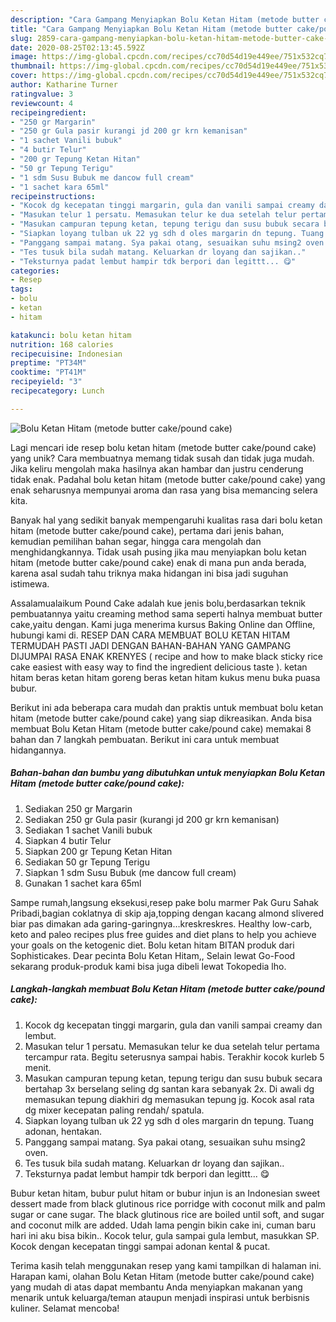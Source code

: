 ```yaml
---
description: "Cara Gampang Menyiapkan Bolu Ketan Hitam (metode butter cake/pound cake), Bikin Ngiler"
title: "Cara Gampang Menyiapkan Bolu Ketan Hitam (metode butter cake/pound cake), Bikin Ngiler"
slug: 2859-cara-gampang-menyiapkan-bolu-ketan-hitam-metode-butter-cake-pound-cake-bikin-ngiler
date: 2020-08-25T02:13:45.592Z
image: https://img-global.cpcdn.com/recipes/cc70d54d19e449ee/751x532cq70/bolu-ketan-hitam-metode-butter-cakepound-cake-foto-resep-utama.jpg
thumbnail: https://img-global.cpcdn.com/recipes/cc70d54d19e449ee/751x532cq70/bolu-ketan-hitam-metode-butter-cakepound-cake-foto-resep-utama.jpg
cover: https://img-global.cpcdn.com/recipes/cc70d54d19e449ee/751x532cq70/bolu-ketan-hitam-metode-butter-cakepound-cake-foto-resep-utama.jpg
author: Katharine Turner
ratingvalue: 3
reviewcount: 4
recipeingredient:
- "250 gr Margarin"
- "250 gr Gula pasir kurangi jd 200 gr krn kemanisan"
- "1 sachet Vanili bubuk"
- "4 butir Telur"
- "200 gr Tepung Ketan Hitan"
- "50 gr Tepung Terigu"
- "1 sdm Susu Bubuk me dancow full cream"
- "1 sachet kara 65ml"
recipeinstructions:
- "Kocok dg kecepatan tinggi margarin, gula dan vanili sampai creamy dan lembut."
- "Masukan telur 1 persatu. Memasukan telur ke dua setelah telur pertama tercampur rata. Begitu seterusnya sampai habis. Terakhir kocok kurleb 5 menit."
- "Masukan campuran tepung ketan, tepung terigu dan susu bubuk secara bertahap 3x berselang seling dg santan kara sebanyak 2x. Di awali dg memasukan tepung diakhiri dg memasukan tepung jg. Kocok asal rata dg mixer kecepatan paling rendah/ spatula."
- "Siapkan loyang tulban uk 22 yg sdh d oles margarin dn tepung. Tuang adonan, hentakan."
- "Panggang sampai matang. Sya pakai otang, sesuaikan suhu msing2 oven."
- "Tes tusuk bila sudah matang. Keluarkan dr loyang dan sajikan.."
- "Teksturnya padat lembut hampir tdk berpori dan legittt... 😋"
categories:
- Resep
tags:
- bolu
- ketan
- hitam

katakunci: bolu ketan hitam 
nutrition: 168 calories
recipecuisine: Indonesian
preptime: "PT34M"
cooktime: "PT41M"
recipeyield: "3"
recipecategory: Lunch

---
```



![Bolu Ketan Hitam (metode butter cake/pound cake)](https://img-global.cpcdn.com/recipes/cc70d54d19e449ee/751x532cq70/bolu-ketan-hitam-metode-butter-cakepound-cake-foto-resep-utama.jpg)

Lagi mencari ide resep bolu ketan hitam (metode butter cake/pound cake) yang unik? Cara membuatnya memang tidak susah dan tidak juga mudah. Jika keliru mengolah maka hasilnya akan hambar dan justru cenderung tidak enak. Padahal bolu ketan hitam (metode butter cake/pound cake) yang enak seharusnya mempunyai aroma dan rasa yang bisa memancing selera kita.

Banyak hal yang sedikit banyak mempengaruhi kualitas rasa dari bolu ketan hitam (metode butter cake/pound cake), pertama dari jenis bahan, kemudian pemilihan bahan segar, hingga cara mengolah dan menghidangkannya. Tidak usah pusing jika mau menyiapkan bolu ketan hitam (metode butter cake/pound cake) enak di mana pun anda berada, karena asal sudah tahu triknya maka hidangan ini bisa jadi suguhan istimewa.

Assalamualaikum Pound Cake adalah kue jenis bolu,berdasarkan teknik pembuatannya yaitu creaming method sama seperti halnya membuat butter cake,yaitu dengan. Kami juga menerima kursus Baking Online dan Offline, hubungi kami di. RESEP DAN CARA MEMBUAT BOLU KETAN HITAM TERMUDAH PASTI JADI DENGAN BAHAN-BAHAN YANG GAMPANG DIJUMPAI RASA ENAK KRENYES ( recipe and how to make black sticky rice cake easiest with easy way to find the ingredient delicious taste ). ketan hitam beras ketan hitam goreng beras ketan hitam kukus menu buka puasa bubur.


Berikut ini ada beberapa cara mudah dan praktis untuk membuat bolu ketan hitam (metode butter cake/pound cake) yang siap dikreasikan. Anda bisa membuat Bolu Ketan Hitam (metode butter cake/pound cake) memakai 8 bahan dan 7 langkah pembuatan. Berikut ini cara untuk membuat hidangannya.

<!--inarticleads1-->

##### Bahan-bahan dan bumbu yang dibutuhkan untuk menyiapkan Bolu Ketan Hitam (metode butter cake/pound cake):

1. Sediakan 250 gr Margarin
1. Sediakan 250 gr Gula pasir (kurangi jd 200 gr krn kemanisan)
1. Sediakan 1 sachet Vanili bubuk
1. Siapkan 4 butir Telur
1. Siapkan 200 gr Tepung Ketan Hitan
1. Sediakan 50 gr Tepung Terigu
1. Siapkan 1 sdm Susu Bubuk (me dancow full cream)
1. Gunakan 1 sachet kara 65ml


Sampe rumah,langsung eksekusi,resep pake bolu marmer Pak Guru Sahak Pribadi,bagian coklatnya di skip aja,topping dengan kacang almond slivered biar pas dimakan ada garing-garingnya…kreskreskres. Healthy low-carb, keto and paleo recipes plus free guides and diet plans to help you achieve your goals on the ketogenic diet. Bolu ketan hitam BITAN produk dari Sophisticakes. Dear pecinta Bolu Ketan Hitam,, Selain lewat Go-Food sekarang produk-produk kami bisa juga dibeli lewat Tokopedia lho. 

<!--inarticleads2-->

##### Langkah-langkah membuat Bolu Ketan Hitam (metode butter cake/pound cake):

1. Kocok dg kecepatan tinggi margarin, gula dan vanili sampai creamy dan lembut.
1. Masukan telur 1 persatu. Memasukan telur ke dua setelah telur pertama tercampur rata. Begitu seterusnya sampai habis. Terakhir kocok kurleb 5 menit.
1. Masukan campuran tepung ketan, tepung terigu dan susu bubuk secara bertahap 3x berselang seling dg santan kara sebanyak 2x. Di awali dg memasukan tepung diakhiri dg memasukan tepung jg. Kocok asal rata dg mixer kecepatan paling rendah/ spatula.
1. Siapkan loyang tulban uk 22 yg sdh d oles margarin dn tepung. Tuang adonan, hentakan.
1. Panggang sampai matang. Sya pakai otang, sesuaikan suhu msing2 oven.
1. Tes tusuk bila sudah matang. Keluarkan dr loyang dan sajikan..
1. Teksturnya padat lembut hampir tdk berpori dan legittt... 😋


Bubur ketan hitam, bubur pulut hitam or bubur injun is an Indonesian sweet dessert made from black glutinous rice porridge with coconut milk and palm sugar or cane sugar. The black glutinous rice are boiled until soft, and sugar and coconut milk are added. Udah lama pengin bikin cake ini, cuman baru hari ini aku bisa bikin.. Kocok telur, gula sampai gula lembut, masukkan SP. Kocok dengan kecepatan tinggi sampai adonan kental &amp; pucat. 

Terima kasih telah menggunakan resep yang kami tampilkan di halaman ini. Harapan kami, olahan Bolu Ketan Hitam (metode butter cake/pound cake) yang mudah di atas dapat membantu Anda menyiapkan makanan yang menarik untuk keluarga/teman ataupun menjadi inspirasi untuk berbisnis kuliner. Selamat mencoba!
